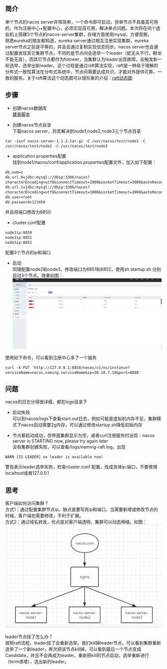 ## 简介
单个节点的nacos server非常简单，一个命令即可启动，但单节点不具备高可用的，作为注册中心+配置中心，必须实现高可用，解决单点问题。本次将在同个虚拟机上搭建3个节点的nacos-server集群，存储方面使用mysql，方便观察。  
熟悉eureka的朋友都知道，eureka server通过相互注册实现集群，eureka server节点之前是平等的，并且会通过复制实现信息同步。nacos server也会通过配置发现其它集群节点，不同的是节点间会选举一个leader（蛇无头不行，群龙不能无首），而其它节点都作为folower，当集群认为leader出现故障，会触发新一轮选举，选举出新leader。这个过程是通过raft算法实现，raft是一种易于理解的分布式一致性算法在分布式系统中，节点间需要达成共识，才能对外提供可靠，一致的服务。关于raft算法这个动态图可以很形象的介绍：[raft动态图](http://thesecretlivesofdata.com/raft/)

## 步骤
- 创建nacos数据库   
[建表脚本](https://github.com/alibaba/nacos/blob/master/distribution/conf/nacos-mysql.sql)

- 创建nacos节点目录  
下载nacos server，将其解决到node1,node2,node3三个节点目录  
```
tar -zxvf nacos-server-1.1.3.tar.gz -C /usr/nacos/test/node1 -C /usr/nacos/test/node2 -C /usr/nacos/test/node3
```

- application.properties配置  
找到node1/nacos/conf/application.properties配置文件，加入如下配置：
```
db.num=1
db.url.0=jdbc:mysql://dbip:3306/nacos?characterEncoding=utf8&connectTimeout=1000&socketTimeout=3000&autoReconnect=true
db.url.1=jdbc:mysql://dbip:3306/nacos?characterEncoding=utf8&connectTimeout=1000&socketTimeout=3000&autoReconnect=true
db.user=root
db.password=123456
```
并且将端口修改为8850  

- cluster.conf配置  
```
node1ip:8850
node2ip:8851
node3ip:8852
```
配置3个节点的ip和端口

- 启动  
同理配置node2和node3，修改端口为8851和8852，使用sh startup.sh 分别启动3个节点。效果如图：
![image](https://github.com/jmilktea/jmilktea/blob/master/%E4%B8%AD%E9%97%B4%E4%BB%B6/nacos-cluster/nacos-cluster.png)

使用如下命令，可以看到注册中心多了一个服务
```
curl -X PUT 'http://127.0.0.1:8850/nacos/v1/ns/instance?serviceName=nacos.naming.serviceName&ip=20.18.7.10&port=8080'
```

## 问题   
nacos的日志分得很详细，都在logs目录下

- 启动失败  
可以到nacos/logs下查看start.out日志，例如可能是虚拟机内存不足，集群模式下nacos启动需要2g内存，可以通过修改startup.sh降低初始内存  

- 节点都启动成功，但界面集群显示为空，或者curl注册服务时出现：nacos server is STARTING now, please try again later    
没有集群创建失败，可以查看/logs/naming-raft.log，出现
```
WARN [IS LEADER] no leader is available now!
```
警告表示leader选举失败，检查cluster.conf 配置，改成具体ip:端口，不要使用localhost或者127.0.0.1  

## 思考     
客户端如何访问集群？  
方式1：通过配置集群节点ip。缺点是要写死ip和端口，当需要新增或修改节点的时候，客户端也需要修改，不利于扩展。    
方式2：通过域名转发，优点是对客户端透明，集群可以动态伸缩，如图：
![image](https://github.com/jmilktea/jmilktea/blob/master/%E4%B8%AD%E9%97%B4%E4%BB%B6/nacos-cluster/nacos.com.png)

leader节点挂了怎么办？  
按照raft流程，leader挂了会重新选举。我们kill掉leader节点，可以看到集群重新选举了一个新leader，再次把该节点kill掉，可以看到最后一个节点变成Candidate，并且不会再成为leader。重新把kill的节点启动，选举重新进行（term递增），选出新的leader。
